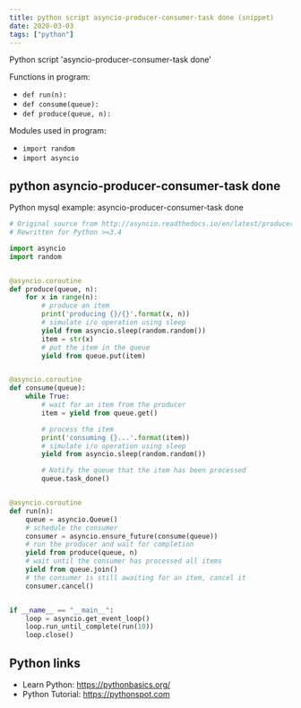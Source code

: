 ```yaml
---
title: python script asyncio-producer-consumer-task done (snippet)
date: 2020-03-03
tags: ["python"]
---
```

Python script 'asyncio-producer-consumer-task done'

Functions in program: 
* `def run(n):`
* `def consume(queue):`
* `def produce(queue, n):`

Modules used in program: 
* `import random`
* `import asyncio`

## python asyncio-producer-consumer-task done

Python mysql example: asyncio-producer-consumer-task done

```python
# Original source from http://asyncio.readthedocs.io/en/latest/producer_consumer.html
# Rewritten for Python >=3.4

import asyncio
import random


@asyncio.coroutine
def produce(queue, n):
    for x in range(n):
        # produce an item
        print('producing {}/{}'.format(x, n))
        # simulate i/o operation using sleep
        yield from asyncio.sleep(random.random())
        item = str(x)
        # put the item in the queue
        yield from queue.put(item)


@asyncio.coroutine
def consume(queue):
    while True:
        # wait for an item from the producer
        item = yield from queue.get()

        # process the item
        print('consuming {}...'.format(item))
        # simulate i/o operation using sleep
        yield from asyncio.sleep(random.random())

        # Notify the queue that the item has been processed
        queue.task_done()


@asyncio.coroutine
def run(n):
    queue = asyncio.Queue()
    # schedule the consumer
    consumer = asyncio.ensure_future(consume(queue))
    # run the producer and wait for completion
    yield from produce(queue, n)
    # wait until the consumer has processed all items
    yield from queue.join()
    # the consumer is still awaiting for an item, cancel it
    consumer.cancel()


if __name__ == "__main__":
    loop = asyncio.get_event_loop()
    loop.run_until_complete(run(10))
    loop.close()

```

## Python links

- Learn Python: https://pythonbasics.org/
- Python Tutorial: https://pythonspot.com
